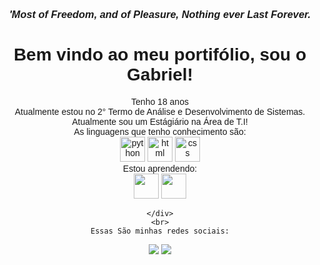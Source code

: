 <body style="font-family: 'Arial' ;">
    <h3 style="text-align: center ;">
        <i><strong>'Most of Freedom, and of Pleasure, Nothing ever Last Forever.</strong></i>
    </h3>
    <h1 style="text-align:center;">Bem vindo ao meu portifólio, sou o Gabriel!</h1>
    <div style="text-align:center;">
        Tenho 18 anos 
        <br>
        Atualmente estou no 2° Termo de Análise e Desenvolvimento de Sistemas.
        <br>
        Atualmente sou um Estágiário na Área de T.I!
        <br> 
        As linguagens que tenho conhecimento são:
        <br>
        <img src="https://cdn3.iconfinder.com/data/icons/logos-and-brands-adobe/512/267_Python-512.png" alt="python" width="40" height="40">
         <img src="https://cdn-icons-png.flaticon.com/512/919/919827.png" alt="html" width="40" height="40">
          <img src="https://cdn-icons-png.flaticon.com/512/732/732190.png" alt="css" width="40" height="40">
        <br>
        Estou aprendendo:
        <br>
        <img src="https://seeklogo.com/images/A/angular-icon-logo-9946B9795D-seeklogo.com.png" widht="40" height="40">
         <img src="https://icon-library.com/images/javascript-icon-png/javascript-icon-png-23.jpg" widht="40" height="40">
        
    </div>
    <br>
    Essas São minhas redes sociais:
<a href="https://instagram.com/gabrielf1g" target="_blank"><img src="https://img.shields.io/badge/-Instagram-%23E4405F?style=for-the-badge&logo=instagram&logoColor=white" target="_blank"></a>
<a href="https://www.linkedin.com/in/gabriel-dos-santos-figueiredo-23583a229/)" target="_blank"><img src="https://img.shields.io/badge/-LinkedIn-%230077B5?style=for-the-badge&logo=linkedin&logoColor=white" target="_blank"></a>   
        </div>
</body>
